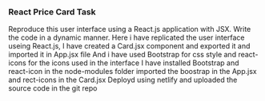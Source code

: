 ### React Price Card Task
Reproduce this user interface using a React.js application with JSX. Write the code in a dynamic manner.
Here i have replicated the user interface useing React.js, I have created a Card.jsx component and exported it and imported it in App.jsx file
And i have used Bootstrap for css style and react-icons for the icons used in the interface
I have installed Bootstrap and react-icon in the node-modules folder imported the boostrap in the App.jsx and rect-icons in the Card.jsx
Deployd using netlify and uploaded the source code in the git repo
